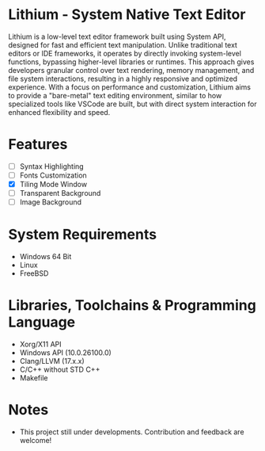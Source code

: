 # Lithium - System Native Text Editor
Lithium is a low-level text editor framework built using System API, designed for fast and efficient text manipulation. Unlike traditional text editors or IDE frameworks, it operates by directly invoking system-level functions, bypassing higher-level libraries or runtimes.
This approach gives developers granular control over text rendering, memory management, and file system interactions, resulting in a highly responsive and optimized experience. With a focus on performance and customization, Lithium aims to provide a "bare-metal" text editing environment, similar to how specialized tools like VSCode are built, but with direct system interaction for enhanced flexibility and speed.

# Features
- [ ] Syntax Highlighting
- [ ] Fonts Customization
- [x] Tiling Mode Window
- [ ] Transparent Background
- [ ] Image Background

# System Requirements
- Windows 64 Bit
- Linux
- FreeBSD

# Libraries, Toolchains & Programming Language
- Xorg/X11 API
- Windows API (10.0.26100.0)
- Clang/LLVM (17.x.x)
- C/C++ without STD C++
- Makefile

# Notes
- This project still under developments. Contribution and feedback are welcome!
